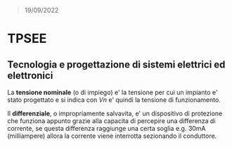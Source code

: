 > 19/09/2022

# TPSEE  
## Tecnologia e progettazione di sistemi elettrici ed elettronici  

La **tensione nominale** (o di impiego) e' la tensione per cui un impianto e' stato progettato e si indica con $Vn$ e' quindi la tensione di funzionamento.  

Il **differenziale**, o impropriamente salvavita, e' un dispositivo di protezione che funziona appunto grazie alla capacita di percepire una differenza 
di corrente, se questa differenza raggiunge una certa soglia e.g. 30mA (milliampere) allora la corrente viene interrotta sezionando il conduttore.


